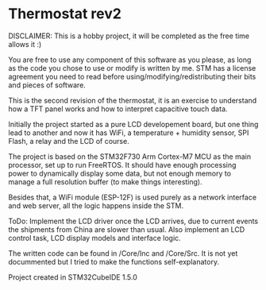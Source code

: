 # Thermostat rev2


DISCLAIMER:
This is a hobby project, it will be completed as the free time allows it :)

You are free to use any component of this software as you please, as long as the code you chose to use or modify is written by me. STM has a license agreement you need to read before using/modifying/redistributing their bits and pieces of software.


This is the second revision of the thermostat, it is an exercise to understand how a TFT panel works and how to interpret capacitive touch data.

Initially the project started as a pure LCD developement board, but one thing lead to another and now it has WiFi, a temperature + humidity sensor, SPI Flash, a relay and the LCD of course.

The project is based on the STM32F730 Arm Cortex-M7 MCU as the main processor, set up to run FreeRTOS. 
It should have enough processing power to dynamically display some data, but not enough memory to manage a full resolution buffer (to make things interesting).

Besides that, a WiFi module (ESP-12F) is used purely as a network interface and web server, all the logic happens inside the STM.

ToDo: Implement the LCD driver once the LCD arrives, due to current events the shipments from China are slower than usual. 
Also implement an LCD control task, LCD display models and interface logic.

The written code can be found in /Core/Inc and /Core/Src. It is not yet docummented but I tried to make the functions self-explanatory.

Project created in STM32CubeIDE 1.5.0
